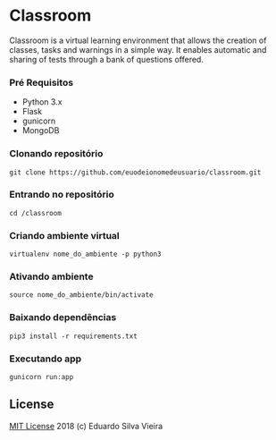 # Classroom
  Classroom is a virtual learning environment that allows the creation of classes, tasks and warnings in a simple way. It enables automatic and sharing of tests through a bank of questions offered.
### Pré Requisitos
* Python 3.x
* Flask
* gunicorn
* MongoDB


### Clonando repositório
```
git clone https://github.com/euodeionomedeusuario/classroom.git
```
### Entrando no repositório
```
cd /classroom
```
### Criando ambiente virtual
```
virtualenv nome_do_ambiente -p python3
```
### Ativando ambiente
```
source nome_do_ambiente/bin/activate
```
### Baixando dependências
```
pip3 install -r requirements.txt
```
### Executando app
```
gunicorn run:app
```
## License
[MIT License](https://github.com/euodeionomedeusuario/classroom/blob/master/LICENSE) 2018 (c) Eduardo Silva Vieira
